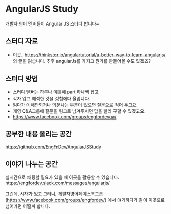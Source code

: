 AngularJS Study
==============

개발자 영어 멤버들이 Angular JS 스터디 합니다~ 

## 스터디 자료

- 이곳.. https://thinkster.io/angulartutorial/a-better-way-to-learn-angularjs/ 의 글을 읽습니다.
추후 angularJs를 가지고 뭔가를 만들어볼 수도 있겠죠?

## 스터디 방법

- 스터디 멤버는 하루나 이틀에 part 하나씩 잡고
- 각자 읽고 해석한 것을 깃헙에다 올립니다.
- 읽다가 이해안되거나 의문나는 부분이 있으면 질문으로 적어 두고요. 
- 개영 Q&A그룹에 질문을 링크로 남겨주시면 답을 빨리 구할 수 있겠고요.
- https://www.facebook.com/groups/engfordevqa/

## 공부한 내용 올리는 공간

https://github.com/EngFrDev/AngularJSStudy

## 이야기 나누는 공간
실시간으로 채팅할 필요가 있을 때 이곳을 활용할 수 있습니다.
https://engfordev.slack.com/messages/angularjs/

그런데, 시차가 있고 그러니,
게발자영어페이스북그룹(https://www.facebook.com/groups/engfordev/) 에서 얘기하다가 같이 이곳으로 넘어가면 어떨까 합니다. 


